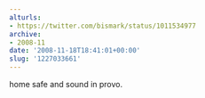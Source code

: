 ```yaml
---
alturls:
- https://twitter.com/bismark/status/1011534977
archive:
- 2008-11
date: '2008-11-18T18:41:01+00:00'
slug: '1227033661'
---
```


home safe and sound in provo.

